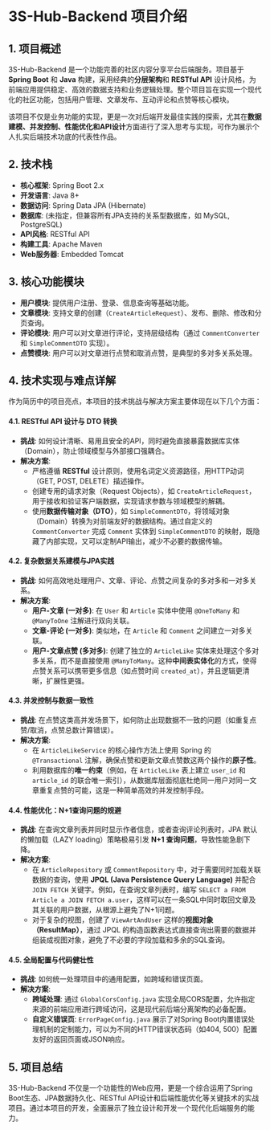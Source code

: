 # 3S-Hub-Backend 项目介绍

## 1. 项目概述

3S-Hub-Backend 是一个功能完善的社区内容分享平台后端服务。项目基于 **Spring Boot** 和 **Java** 构建，采用经典的**分层架构**和 **RESTful API** 设计风格，为前端应用提供稳定、高效的数据支持和业务逻辑处理。整个项目旨在实现一个现代化的社区功能，包括用户管理、文章发布、互动评论和点赞等核心模块。

该项目不仅是业务功能的实现，更是一次对后端开发最佳实践的探索，尤其在**数据建模、并发控制、性能优化和API设计**方面进行了深入思考与实现，可作为展示个人扎实后端技术功底的代表性作品。

## 2. 技术栈

- **核心框架**: Spring Boot 2.x
- **开发语言**: Java 8+
- **数据访问**: Spring Data JPA (Hibernate)
- **数据库**: (未指定，但兼容所有JPA支持的关系型数据库，如 MySQL, PostgreSQL)
- **API风格**: RESTful API
- **构建工具**: Apache Maven
- **Web服务器**: Embedded Tomcat

## 3. 核心功能模块

- **用户模块**: 提供用户注册、登录、信息查询等基础功能。
- **文章模块**: 支持文章的创建（`CreateArticleRequest`）、发布、删除、修改和分页查询。
- **评论模块**: 用户可以对文章进行评论，支持层级结构（通过 `CommentConverter` 和 `SimpleCommentDTO` 实现）。
- **点赞模块**: 用户可以对文章进行点赞和取消点赞，是典型的多对多关系处理。

## 4. 技术实现与难点详解

作为简历中的项目亮点，本项目的技术挑战与解决方案主要体现在以下几个方面：

#### 4.1. RESTful API 设计与 DTO 转换

- **挑战**: 如何设计清晰、易用且安全的API，同时避免直接暴露数据库实体（Domain），防止领域模型与外部接口强耦合。
- **解决方案**:
    - 严格遵循 **RESTful** 设计原则，使用名词定义资源路径，用HTTP动词（GET, POST, DELETE）描述操作。
    - 创建专用的请求对象（Request Objects），如 `CreateArticleRequest`，用于接收和验证客户端数据，实现请求参数与领域模型的解耦。
    - 使用**数据传输对象（DTO）**，如 `SimpleCommentDTO`，将领域对象（Domain）转换为对前端友好的数据结构。通过自定义的 `CommentConverter` 完成 `Comment` 实体到 `SimpleCommentDTO` 的映射，既隐藏了内部实现，又可以定制API输出，减少不必要的数据传输。

#### 4.2. 复杂数据关系建模与JPA实践

- **挑战**: 如何高效地处理用户、文章、评论、点赞之间复杂的多对多和一对多关系。
- **解决方案**:
    - **用户-文章 (一对多)**: 在 `User` 和 `Article` 实体中使用 `@OneToMany` 和 `@ManyToOne` 注解进行双向关联。
    - **文章-评论 (一对多)**: 类似地，在 `Article` 和 `Comment` 之间建立一对多关联。
    - **用户-文章点赞 (多对多)**: 创建了独立的 `ArticleLike` 实体来处理这个多对多关系，而不是直接使用 `@ManyToMany`。这种**中间表实体化**的方式，使得点赞关系可以携带更多信息（如点赞时间 `created_at`），并且逻辑更清晰，扩展性更强。

#### 4.3. 并发控制与数据一致性

- **挑战**: 在点赞这类高并发场景下，如何防止出现数据不一致的问题（如重复点赞/取消，点赞总数计算错误）。
- **解决方案**:
    - 在 `ArticleLikeService` 的核心操作方法上使用 Spring 的 `@Transactional` 注解，确保点赞和更新文章点赞数这两个操作的**原子性**。
    - 利用数据库的**唯一约束**（例如，在 `ArticleLike` 表上建立 `user_id` 和 `article_id` 的联合唯一索引），从数据库层面彻底杜绝同一用户对同一文章重复点赞的可能，这是一种简单高效的并发控制手段。

#### 4.4. 性能优化：N+1查询问题的规避

- **挑战**: 在查询文章列表并同时显示作者信息，或者查询评论列表时，JPA 默认的懒加载（LAZY loading）策略极易引发 **N+1 查询问题**，导致性能急剧下降。
- **解决方案**:
    - 在 `ArticleRepository` 或 `CommentRepository` 中，对于需要同时加载关联数据的查询，使用 **JPQL (Java Persistence Query Language)** 并配合 `JOIN FETCH` 关键字。例如，在查询文章列表时，编写 `SELECT a FROM Article a JOIN FETCH a.user`，这样可以在一条SQL中同时取回文章及其关联的用户数据，从根源上避免了N+1问题。
    - 对于复杂的视图，创建了 `ViewArtAndUser` 这样的**视图对象（ResultMap）**，通过 JPQL 的构造函数表达式直接查询出需要的数据并组装成视图对象，避免了不必要的字段加载和多余的SQL查询。

#### 4.5. 全局配置与代码健壮性

- **挑战**: 如何统一处理项目中的通用配置，如跨域和错误页面。
- **解决方案**:
    - **跨域处理**: 通过 `GlobalCorsConfig.java` 实现全局CORS配置，允许指定来源的前端应用进行跨域访问，这是现代前后端分离架构的必备配置。
    - **自定义错误页**: `ErrorPageConfig.java` 展示了对Spring Boot内置错误处理机制的定制能力，可以为不同的HTTP错误状态码（如404, 500）配置友好的返回页面或JSON响应。

## 5. 项目总结

3S-Hub-Backend 不仅是一个功能性的Web应用，更是一个综合运用了Spring Boot生态、JPA数据持久化、RESTful API设计和后端性能优化等关键技术的实战项目。通过本项目的开发，全面展示了独立设计和开发一个现代化后端服务的能力。
